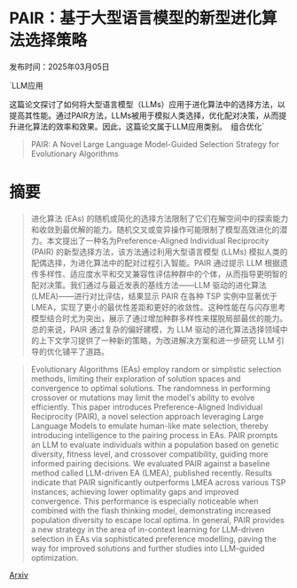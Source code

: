 # PAIR：基于大型语言模型的新型进化算法选择策略

发布时间：2025年03月05日

`LLM应用

这篇论文探讨了如何将大型语言模型（LLMs）应用于进化算法中的选择方法，以提高其性能。通过PAIR方法，LLMs被用于模拟人类选择，优化配对决策，从而提升进化算法的效率和效果。因此，这篇论文属于LLM应用类别。` `组合优化`

> PAIR: A Novel Large Language Model-Guided Selection Strategy for Evolutionary Algorithms

# 摘要

> 进化算法 (EAs) 的随机或简化的选择方法限制了它们在解空间中的探索能力和收敛到最优解的能力。随机交叉或变异操作可能限制了模型高效进化的潜力。本文提出了一种名为Preference-Aligned Individual Reciprocity (PAIR) 的新型选择方法，该方法通过利用大型语言模型 (LLMs) 模拟人类的配偶选择，为进化算法中的配对过程引入智能。PAIR 通过提示 LLM 根据遗传多样性、适应度水平和交叉兼容性评估种群中的个体，从而指导更明智的配对决策。我们通过与最近发表的基线方法——LLM 驱动的进化算法 (LMEA)——进行对比评估，结果显示 PAIR 在各种 TSP 实例中显著优于 LMEA，实现了更小的最优性差距和更好的收敛性。这种性能在与闪存思考模型结合时尤为突出，展示了通过增加种群多样性来摆脱局部最优的能力。总的来说，PAIR 通过复杂的偏好建模，为 LLM 驱动的进化算法选择领域中的上下文学习提供了一种新的策略，为改进解决方案和进一步研究 LLM 引导的优化铺平了道路。

> Evolutionary Algorithms (EAs) employ random or simplistic selection methods, limiting their exploration of solution spaces and convergence to optimal solutions. The randomness in performing crossover or mutations may limit the model's ability to evolve efficiently. This paper introduces Preference-Aligned Individual Reciprocity (PAIR), a novel selection approach leveraging Large Language Models to emulate human-like mate selection, thereby introducing intelligence to the pairing process in EAs. PAIR prompts an LLM to evaluate individuals within a population based on genetic diversity, fitness level, and crossover compatibility, guiding more informed pairing decisions. We evaluated PAIR against a baseline method called LLM-driven EA (LMEA), published recently. Results indicate that PAIR significantly outperforms LMEA across various TSP instances, achieving lower optimality gaps and improved convergence. This performance is especially noticeable when combined with the flash thinking model, demonstrating increased population diversity to escape local optima. In general, PAIR provides a new strategy in the area of in-context learning for LLM-driven selection in EAs via sophisticated preference modelling, paving the way for improved solutions and further studies into LLM-guided optimization.

[Arxiv](https://arxiv.org/abs/2503.03239)